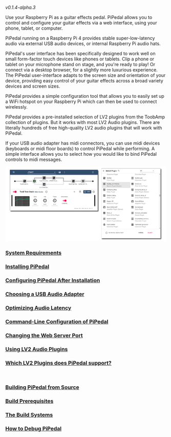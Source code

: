 

<i>v0.1.4-alpha.3</i>


Use your Raspberry Pi as a guitar effects pedal. PiPedal allows you to control and configure your guitar effects via a web interface, using your phone, tablet, or computer. 

PiPedal running on a Raspberry Pi 4 provides stable super-low-latency audio via external USB audio devices, or internal Raspberry Pi audio hats.

PiPedal's user interface has been specifically designed to work well on small form-factor touch devices like phones or tablets. Clip a phone or tablet on your microphone stand on stage, and you're ready to play! Or connect via a desktop browser, for a slightly more luxurious experience. The PiPedal user-interface adapts to the screen size and orientation of your device, providing easy control of your guitar effects across a broad variety devices and screen sizes.

PiPedal provides a simple configuration tool that allows you to easily set up a WiFi hotspot on your Raspberry Pi which can then be used to connect wirelessly.

PiPedal provides a pre-installed selection of LV2 plugins from the ToobAmp collection of plugins. But it works with most LV2 Audio plugins. There are literally hundreds of free high-quality LV2 audio plugins that will work with PiPedal.  

If your USB audio adapter has midi connectors, you can use midi devices (keyboards or midi floor boards) to control PiPedal while performing. A simple interface allows you to select how you would like to bind PiPedal controls to midi messages. 

![Screenshot](PiPedalScreenshots.png)

### [System Requirements](SystemRequirements.md)
### [Installing PiPedal](Installing.md)
### [Configuring PiPedal After Installation](Configuring.md)
### [Choosing a USB Audio Adapter](ChoosingAUsbAudioAdapter.md)
### [Optimizing Audio Latency](AudioLatency.md)
### [Command-Line Configuration of PiPedal](CommandLine.md)
### [Changing the Web Server Port](ChangingTheWebServerPort.md)
### [Using LV2 Audio Plugins](UsingLv2Plugins.md)
### [Which LV2 Plugins does PiPedal support?](WhichLv2PluginsAreSupported.md)

 

### [Building PiPedal from Source](BuildingPiPedalFromSource.md)
### [Build Prerequisites](BuildPrerequisites.md)
### [The Build Systems](TheBuildSystem.md)
### [How to Debug PiPedal](Debugging.md)




